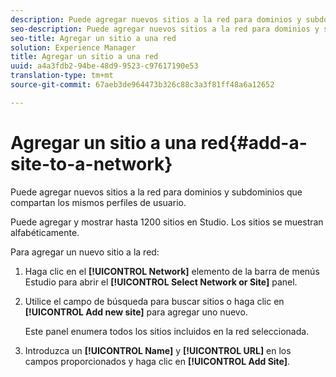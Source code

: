 ```yaml
---
description: Puede agregar nuevos sitios a la red para dominios y subdominios que compartan los mismos perfiles de usuario.
seo-description: Puede agregar nuevos sitios a la red para dominios y subdominios que compartan los mismos perfiles de usuario.
seo-title: Agregar un sitio a una red
solution: Experience Manager
title: Agregar un sitio a una red
uuid: a4a3fdb2-94be-48d9-9523-c97617190e53
translation-type: tm+mt
source-git-commit: 67aeb3de964473b326c88c3a3f81ff48a6a12652

---
```



# Agregar un sitio a una red{#add-a-site-to-a-network}

Puede agregar nuevos sitios a la red para dominios y subdominios que compartan los mismos perfiles de usuario.

Puede agregar y mostrar hasta 1200 sitios en Studio. Los sitios se muestran alfabéticamente.

Para agregar un nuevo sitio a la red:

1. Haga clic en el **[!UICONTROL Network]** elemento de la barra de menús Estudio para abrir el **[!UICONTROL Select Network or Site]** panel.
1. Utilice el campo de búsqueda para buscar sitios o haga clic en **[!UICONTROL Add new site]** para agregar uno nuevo.

   Este panel enumera todos los sitios incluidos en la red seleccionada.

1. Introduzca un **[!UICONTROL Name]** y **[!UICONTROL URL]** en los campos proporcionados y haga clic en **[!UICONTROL Add Site]**.
